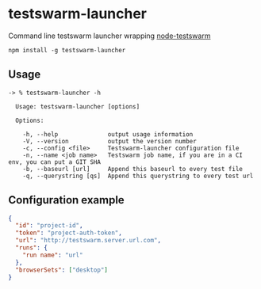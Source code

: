 # testswarm-launcher

Command line testswarm launcher wrapping [node-testswarm](https://github.com/jzaefferer/node-testswarm)

```shell
npm install -g testswarm-launcher
```

## Usage

```shell
-> % testswarm-launcher -h

  Usage: testswarm-launcher [options]

  Options:

    -h, --help              output usage information
    -V, --version           output the version number
    -c, --config <file>     Testswarm-launcher configuration file
    -n, --name <job name>   Testswarm job name, if you are in a CI env, you can put a GIT SHA
    -b, --baseurl [url]     Append this baseurl to every test file
    -q, --querystring [qs]  Append this querystring to every test url
```

## Configuration example

```json
{
  "id": "project-id",
  "token": "project-auth-token",
  "url": "http://testswarm.server.url.com",
  "runs": {
    "run name": "url"
  },
  "browserSets": ["desktop"]
}
```